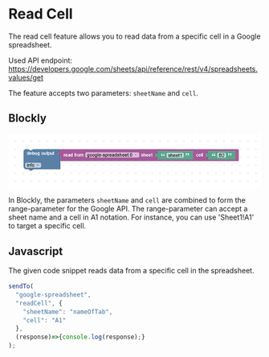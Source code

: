 # Read Cell
The read cell feature allows you to read data from a specific cell in a Google spreadsheet.

Used API endpoint: https://developers.google.com/sheets/api/reference/rest/v4/spreadsheets.values/get

The feature accepts two parameters: `sheetName` and `cell`.

## Blockly

![Blockly](../img/blockly-read-cell.png)

In Blockly, the parameters `sheetName` and `cell` are combined to form the range-parameter for the Google API. The range-parameter can accept a sheet name and a cell in A1 notation. For instance, you can use 'Sheet1!A1' to target a specific cell.

## Javascript

The given code snippet reads data from a specific cell in the spreadsheet.

```javascript
sendTo(
  "google-spreadsheet", 
  "readCell", {  
    "sheetName": "nameOfTab", 
    "cell": "A1"
  },
  (response)=>{console.log(response);}
);